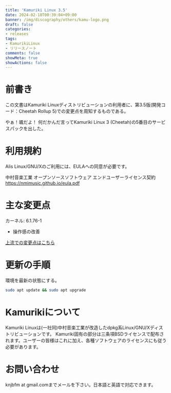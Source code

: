 ```yaml
---
title: 'Kamuriki Linux 3.5'
date: 2024-02-18T00:39:04+09:00
banner: /img/discography/others/kamu-logo.png
draft: false
categories:
- releases
tags:
- KamurikiLinux
- リリースノート
comments: false
showMeta: true
showActions: false
---
```


# 前書き
この文書はKamuriki Linuxディストリビューションの利用者に、第3.5版(開発コード：Cheetah Rollup 5)での変更点を周知するものである。

やぁ！颯だよ！
何だかんだ言ってKamuriki Linux 3 (Cheetah)の5番目のサービスパックを出した。

# 利用規約
Alis Linux/GNU/Xのご利用には、EULAへの同意が必要です。

中村音楽工業 オープンソースソフトウェア エンドユーザーライセンス契約 https://nmimusic.github.io/eula.pdf

# 主な変更点
カーネル: 6.1.76-1

- 操作感の改善

[上流での変更点はこちら](https://www.debian.org/News/2024/20240210)

# 更新の手順
環境を最新の状態にする。
```bash
sudo apt update && sudo apt upgrade
```

# Kamurikiについて
Kamuriki Linuxは(一社同)中村音楽工業が改造したdpkg系Linux/GNU/Xディストリビューションです。
Kamuriki固有の部分は三条項BSDライセンスで配布されます。ユーザーの皆様はこれに加え、各種ソフトウェアのライセンスにも従う必要があります。

# お問い合わせ
knjbfm at gmail.comまでメールを下さい。日本語と英語で対応できます。 
